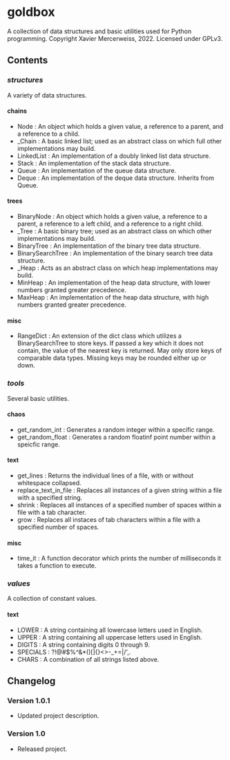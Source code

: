 # goldbox
A collection of data structures and basic utilities used for Python programming. 
Copyright Xavier Mercerweiss, 2022. Licensed under GPLv3.

## Contents
### ***structures***
A variety of data structures.
#### chains
- Node : An object which holds a given value, a reference to a parent, and a reference to a child.
- \_Chain : A basic linked list; used as an abstract class on which full other implementations may build.
- LinkedList : An implementation of a doubly linked list data structure.
- Stack : An implementation of the stack data structure.
- Queue : An implementation of the queue data structure.
- Deque : An implementation of the deque data structure. Inherits from Queue.

#### trees
- BinaryNode : An object which holds a given value, a reference to a parent, a reference to a left child, and a reference to a right child.
- \_Tree : A basic binary tree; used as an abstract class on which other implementations may build.
- BinaryTree : An implementation of the binary tree data structure.
- BinarySearchTree : An implementation of the binary search tree data structure.
- \_Heap : Acts as an abstract class on which heap implementations may build.
- MinHeap : An implementation of the heap data structure, with lower numbers granted greater precedence.
- MaxHeap : An implementation of the heap data structure, with high numbers granted greater precedence.


#### misc
- RangeDict : An extension of the dict class which utilizes a BinarySearchTree to store keys. If passed a key which it does not contain, the value of the nearest key is returned. May only store keys of comparable data types. Missing keys may be rounded either up or down.

### ***tools***
Several basic utilities.
#### chaos
- get_random_int : Generates a random integer within a specific range. 
- get_random_float : Generates a random floatinf point number within a speicfic range.

#### text
- get_lines : Returns the individual lines of a file, with or without whitespace collapsed.
- replace_text_in_file : Replaces all instances of a given string within a file with a specified string.
- shrink : Replaces all instances of a specified number of spaces within a file with a tab character.
- grow : Replaces all instaces of tab characters within a file with a specified number of spaces.

#### misc
- time_it : A function decorator which prints the number of milliseconds it takes a function to execute.

### ***values***
A collection of constant values.
#### text
- LOWER : A string containing all lowercase letters used in English.
- UPPER : A string containing all uppercase letters used in English.
- DIGITS : A string containing digits 0 through 9.
- SPECIALS : ?!@#$%^&\*()[]{}<>-\_+=|/',.
- CHARS : A combination of all strings listed above.


## Changelog
### Version 1.0.1
- Updated project description.
### Version 1.0
- Released project.
